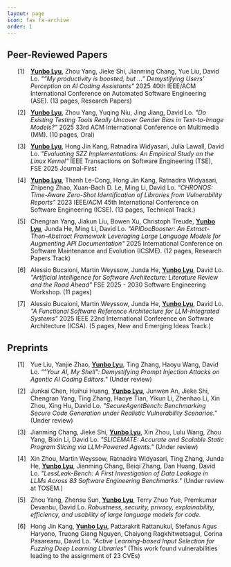 ```yaml
---
layout: page
icon: fas fa-archive
order: 1
---
```


<style>
.conference-papers {
  counter-reset: conference-counter;
}
.conference-papers li {
  list-style-type: none;
  position: relative;
  padding-left: 30px;
  margin-bottom: 10px;
}
.conference-papers li:before {
  content: "[" counter(conference-counter) "]";
  counter-increment: conference-counter;
  position: absolute;
  left: 0;
}

.journal-articles {
  counter-reset: journal-counter;
}
.journal-articles li {
  list-style-type: none;
  position: relative;
  padding-left: 30px;
  margin-bottom: 10px;
}
.journal-articles li:before {
  content: "[" counter(journal-counter) "]";
  counter-increment: journal-counter;
  position: absolute;
  left: 0;
}

.preprints {
  counter-reset: preprint-counter;
}
.preprints li {
  list-style-type: none;
  position: relative;
  padding-left: 30px;
  margin-bottom: 10px;
}
.preprints li:before {
  content: "[" counter(preprint-counter) "]";
  counter-increment: preprint-counter;
  position: absolute;
  left: 0;
}

.author-highlight {
  font-weight: bold;
  text-decoration: underline;
}

.paper-title {
  font-style: italic;
}
</style>

## Peer-Reviewed Papers
<ul class="conference-papers">
<li><span class="author-highlight">Yunbo Lyu</span>, Zhou Yang, Jieke Shi, Jianming Chang, Yue Liu, David Lo. <span class="paper-title">"“My productivity is boosted, but ...” Demystifying Users' Perception on AI Coding Assistants"</span> 2025 40th IEEE/ACM International Conference on Automated Software Engineering (ASE). (13 pages, Research Papers)</li>
<li><span class="author-highlight">Yunbo Lyu</span>, Zhou Yang, Yuqing Niu, Jing Jiang, David Lo. <span class="paper-title">"Do Existing Testing Tools Really Uncover Gender Bias in Text-to-Image Models?"</span> 2025 33rd ACM International Conference on Multimedia (MM). (10 pages, Oral)</li>
<li><span class="author-highlight">Yunbo Lyu</span>, Hong Jin Kang, Ratnadira Widyasari, Julia Lawall, David Lo. <span class="paper-title">"Evaluating SZZ Implementations: An Empirical Study on the Linux Kernel"</span> IEEE Transactions on Software Engineering (TSE), FSE 2025 Journal-First</li>
<li><span class="author-highlight">Yunbo Lyu</span>, Thanh Le-Cong, Hong Jin Kang, Ratnadira Widyasari, Zhipeng Zhao, Xuan-Bach D. Le, Ming Li, David Lo. <span class="paper-title">"CHRONOS: Time-Aware Zero-Shot Identification of Libraries from Vulnerability Reports"</span> 2023 IEEE/ACM 45th International Conference on Software Engineering (ICSE). (13 pages, Technical Track.)</li>
<li>Chengran Yang, Jiakun Liu, Bowen Xu, Christoph Treude, <span class="author-highlight">Yunbo Lyu</span>, Junda He, Ming Li, David Lo. <span class="paper-title">"APIDocBooster: An Extract-Then-Abstract Framework Leveraging Large Language Models for Augmenting API Documentation"</span> 2025 International Conference on Software Maintenance and Evolution (ICSME). (12 pages, Research Papers Track)</li>
<li>Alessio Bucaioni, Martin Weyssow, Junda He, <span class="author-highlight">Yunbo Lyu</span>, David Lo. <span class="paper-title">"Artificial Intelligence for Software Architecture: Literature Review and the Road Ahead"</span> FSE 2025 - 2030 Software Engineering Workshop. (11 pages)</li>
<li>Alessio Bucaioni, Martin Weyssow, Junda He, <span class="author-highlight">Yunbo Lyu</span>, David Lo. <span class="paper-title">"A Functional Software Reference Architecture for LLM-Integrated Systems"</span> 2025 IEEE 22nd International Conference on Software Architecture (ICSA). (5 pages, New and Emerging Ideas Track.)</li>
</ul>

## Preprints
<ul class="preprints">
<li>Yue Liu, Yanjie Zhao, <span class="author-highlight">Yunbo Lyu</span>, Ting Zhang, Haoyu Wang, David Lo. <span class="paper-title">""Your AI, My Shell": Demystifying Prompt Injection Attacks on Agentic AI Coding Editors."</span> (Under review)</li> 
<li>Junkai Chen, Huihui Huang, <span class="author-highlight">Yunbo Lyu</span>, Junwen An, Jieke Shi, Chengran Yang, Ting Zhang, Haoye Tian, Yikun Li, Zhenhao Li, Xin Zhou, Xing Hu, David Lo. <span class="paper-title">"SecureAgentBench: Benchmarking Secure Code Generation under Realistic Vulnerability Scenarios."</span> (Under review)</li>
<li>Jianming Chang, Jieke Shi, <span class="author-highlight">Yunbo Lyu</span>, Xin Zhou, Lulu Wang, Zhou Yang, Bixin Li, David Lo. <span class="paper-title">"SLICEMATE: Accurate and Scalable Static Program Slicing via LLM-Powered Agents."</span> (Under review)</li>
<li>Xin Zhou, Martin Weyssow, Ratnadira Widyasari, Ting Zhang, Junda He, <span class="author-highlight">Yunbo Lyu</span>, Jianming Chang, Beiqi Zhang, Dan Huang, David Lo. <span class="paper-title">"LessLeak-Bench: A First Investigation of Data Leakage in LLMs Across 83 Software Engineering Benchmarks."</span> (Under review at TOSEM.)</li>
<li>Zhou Yang, Zhensu Sun, <span class="author-highlight">Yunbo Lyu</span>, Terry Zhuo Yue, Premkumar Devanbu, David Lo. <span class="paper-title">Robustness, security, privacy, explainability, efficiency, and usability of large language models for code.</span></li>
<li>Hong Jin Kang, <span class="author-highlight">Yunbo Lyu</span>, Pattarakrit Rattanukul, Stefanus Agus Haryono, Truong Giang Nguyen, Chaiyong Ragkhitwetsagul, Corina Pasareanu, David Lo. <span class="paper-title">"Active Learning-based Input Selection for Fuzzing Deep Learning Libraries"</span> (This work found vulnerabilities leading to the assignment of 23 CVEs)</li>
</ul>
